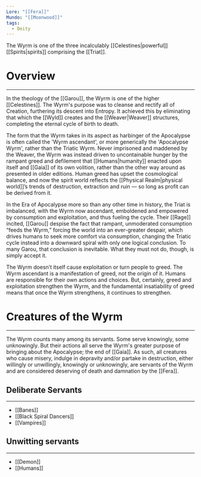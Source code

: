 ```yaml
---
Lore: "[[Fera]]"
Mundo: "[[Moonwood]]"
tags:
  - Deity
---
```

The Wyrm is one of the three incalculably [[Celestines|powerful]] [[Spirits|spirits]] comprising the [[Triat]].
# Overview
---
In the theology of the [[Garou]], the Wyrm is one of the higher [[Celestines]]. The Wyrm's purpose was to cleanse and rectify all of Creation, furthering its descent into Entropy. It achieved this by eliminating that which the [[Wyld]] creates and the [[Weaver|Weaver]] structures, completing the eternal cycle of birth to death.

The form that the Wyrm takes in its aspect as harbinger of the Apocalypse is often called the 'Wyrm ascendant', or more generically the 'Apocalypse Wyrm', rather than the Triatic Wyrm. Never imprisoned and maddened by the Weaver, the Wyrm was instead driven to uncontainable hunger by the rampant greed and defilement that [[Humans|humanity]] enacted upon itself and [[Gaia]] of its own volition, rather than the other way around as presented in older editions. Human greed has upset the cosmological balance, and now the spirit world reflects the [[Physical Realm|physical world]]’s trends of destruction, extraction and ruin — so long as profit can be derived from it.

In the Era of Apocalypse more so than any other time in history, the Triat is imbalanced, with the Wyrm now ascendant, emboldened and empowered by consumption and exploitation, and thus fueling the cycle. Their [[Rage]] incited, [[Garou]] despise the fact that rampant, unmoderated consumption “feeds the Wyrm,” forcing the world into an ever-greater despair, which drives humans to seek more comfort via consumption, changing the Triatic cycle instead into a downward spiral with only one logical conclusion. To many Garou, that conclusion is inevitable. What they must not do, though, is simply accept it. 

The Wyrm doesn’t itself cause exploitation or turn people to greed. The Wyrm ascendant is a manifestation of greed, not the origin of it. Humans are responsible for their own actions and choices. But, certainly, greed and exploitation strengthen the Wyrm, and the fundamental insatiability of greed means that once the Wyrm strengthens, it continues to strengthen.
# Creatures of the Wyrm
---
The Wyrm counts many among its servants. Some serve knowingly, some unknowingly. But their actions all serve the Wyrm's greater purpose of bringing about the Apocalypse; the end of [[Gaia]]. As such, all creatures who cause misery, indulge in depravity and/or partake in destruction, either willingly or unwillingly, knowingly or unknowingly, are servants of the Wyrm and are considered deserving of death and damnation by the [[Fera]].
## Deliberate Servants
---
- [[Banes]]
- [[Black Spiral Dancers]]
- [[Vampires]]
## Unwitting servants
---
- [[Demon]]
- [[Humans]]